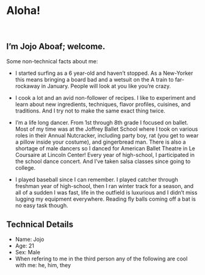 Aloha!
======

 

I’m Jojo Aboaf; welcome.
------------------------

Some non-technical facts about me:

-   I started surfing as a 6 year-old and haven’t stopped. As a New-Yorker this
    means bringing a board bad and a wetsuit on the A train to far-rockaway in
    January. People will look at you like you’re crazy.
    
-   I cook a lot and an avid non-follower of recipes. I like to experiment and
    learn about new ingredients, techniques, flavor profiles, cuisines, and
    traditions. And I try not to make the same exact thing twice.

-   I’m a life long dancer. From 1st through 8th grade I focused on ballet. Most
    of my time was at the Joffrey Ballet School where I took on various roles in
    their Annual Nutcracker, including party boy, rat (you get to wear a pillow
    inside your costume), and gingerbread man. There is also a shortage of male
    dancers so I danced for American Ballet Theatre in Le Coursaire at Lincoln
    Center! Every year of high-school, I participated in the school dance
    concert. And I’ve taken salsa classes since going to college.

-   I played baseball since I can remember. I played catcher through freshman
    year of high-school, then I ran winter track for a season, and all of a
    sudden I was fast, life in the outfield is luxurious and I didn’t miss
    lugging my equipment everywhere. Reading fly balls coming off a bat is no
    easy task though.

Technical Details
-----------------
-  Name: Jojo
-  Age: 21
-  Sex: Male
-  When refering to me in the third person any of the following are cool with me: he, him, they
